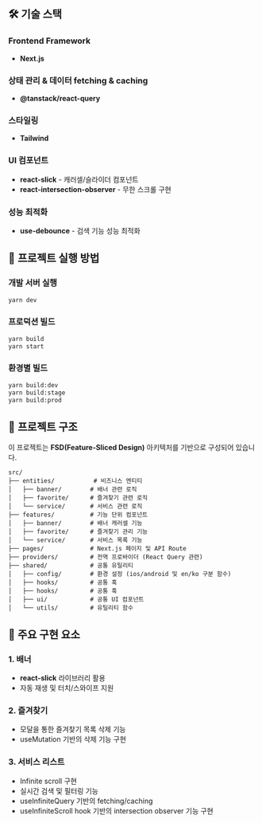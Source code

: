 ## 🛠 기술 스택

### Frontend Framework

- **Next.js**

### 상태 관리 & 데이터 fetching & caching

- **@tanstack/react-query**

### 스타일링

- **Tailwind**

### UI 컴포넌트

- **react-slick** - 캐러셀/슬라이더 컴포넌트
- **react-intersection-observer** - 무한 스크롤 구현

### 성능 최적화

- **use-debounce** - 검색 기능 성능 최적화

## 🚀 프로젝트 실행 방법

### 개발 서버 실행

```bash
yarn dev
```

### 프로덕션 빌드

```bash
yarn build
yarn start
```

### 환경별 빌드

```bash
yarn build:dev
yarn build:stage
yarn build:prod
```

## 📁 프로젝트 구조

이 프로젝트는 **FSD(Feature-Sliced Design)** 아키텍처를 기반으로 구성되어 있습니다.

```
src/
├── entities/           # 비즈니스 엔티티
│   ├── banner/        # 배너 관련 로직
│   ├── favorite/      # 즐겨찾기 관련 로직
│   └── service/       # 서비스 관련 로직
├── features/          # 기능 단위 컴포넌트
│   ├── banner/        # 배너 캐러셀 기능
│   ├── favorite/      # 즐겨찾기 관리 기능
│   └── service/       # 서비스 목록 기능
├── pages/             # Next.js 페이지 및 API Route
├── providers/         # 전역 프로바이더 (React Query 관련)
├── shared/            # 공통 유틸리티
│   ├── config/        # 환경 설정 (ios/android 및 en/ko 구분 함수)
│   ├── hooks/         # 공통 훅
│   ├── hooks/         # 공통 훅
│   ├── ui/            # 공통 UI 컴포넌트
│   └── utils/         # 유틸리티 함수
```

## 🎯 주요 구현 요소

### 1. 배너

- **react-slick** 라이브러리 활용
- 자동 재생 및 터치/스와이프 지원

### 2. 즐겨찾기

- 모달을 통한 즐겨찾기 목록 삭제 기능
- useMutation 기반의 삭제 기능 구현

### 3. 서비스 리스트

- Infinite scroll 구현
- 실시간 검색 및 필터링 기능
- useInfiniteQuery 기반의 fetching/caching
- useInfiniteScroll hook 기반의 intersection observer 기능 구현
